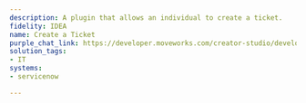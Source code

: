 ```yaml
---
description: A plugin that allows an individual to create a ticket.
fidelity: IDEA
name: Create a Ticket
purple_chat_link: https://developer.moveworks.com/creator-studio/developer-tools/purple-chat?conversation=%7B%22startTimestamp%22%3A%2211%3A43+AM%22%2C%22messages%22%3A%5B%7B%22role%22%3A%22user%22%2C%22parts%22%3A%5B%7B%22richText%22%3A%22%3Cp%3EI+need+to+report+a+bug+on+the+website.%3C%2Fp%3E%22%7D%5D%7D%2C%7B%22role%22%3A%22assistant%22%2C%22parts%22%3A%5B%7B%22reasoningSteps%22%3A%5B%7B%22status%22%3A%22success%22%2C%22richText%22%3A%22%3Cp%3EInitiates+ServiceNow+ticket+creation%3C%2Fp%3E%22%7D%5D%7D%2C%7B%22richText%22%3A%22%3Cp%3EAlright%2C+let%27s+create+a+new+ServiceNow+issue.+I%27ve+started+to+input+details+based+on+what+you+shared.+Please+complete+the+information+and+confirm+when+you%27re+done.%3C%2Fp%3E%22%7D%2C%7B%22richText%22%3A%22%3Cb%3E%3Cp%3EPlease+provide+the+following+details%3A%3Cbr%3E%3C%2Fp%3E%3C%2Fb%3E%3Cbr%3E%3Cp%3E%3Cb%3ETitle%3A+%3C%2Fb%3EBug+on+website%3Cbr%3E%3Cb%3EDescription%3A+%3C%2Fb%3E%28Provide+a+detailed+description+of+the+issue%29%3Cbr%3E%3Cb%3EProject%3A+%3C%2Fb%3E%28e.g.%2C+Web+Development%2C+Mobile+App%29%3Cbr%3E%3Cb%3EIssue+Type%3A+%3C%2Fb%3EBug%3C%2Fp%3E%22%7D%2C%7B%22buttons%22%3A%5B%7B%22style%22%3A%22filled%22%2C%22buttonText%22%3A%22Edit%22%7D%2C%7B%22style%22%3A%22outlined%22%2C%22buttonText%22%3A%22Confirm%22%7D%5D%7D%5D%7D%5D%7D
solution_tags:
- IT
systems:
- servicenow

---
```

